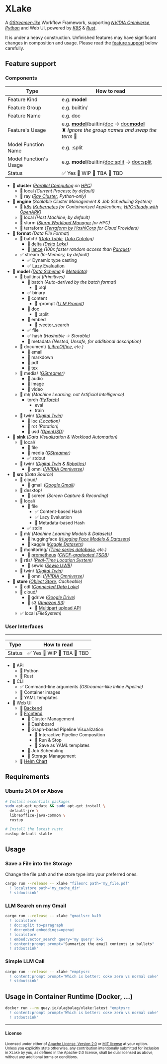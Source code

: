 # XLake

A [_GStreamer-like_](https://gstreamer.freedesktop.org/) Workflow Framework,
supporting [_NVIDIA Omniverse_](https://www.nvidia.com/en-us/omniverse/solutions/digital-twins/), [_Python_](https://www.python.org/) and Web UI,
powered by [_K8S_](https://kubernetes.io/) & [_Rust_](https://www.rust-lang.org/).

It is under a heavy construction.
Unfinished features may have significant changes in composition and usage.
Please read the [feature support](#feature-support) below carefully.

## Feature support

### Components

| Type                   | How to read                                                                                                                            |
| ---------------------- | -------------------------------------------------------------------------------------------------------------------------------------- |
| Feature Kind           | e.g. **model**                                                                                                                         |
| Feature Group          | e.g. builtin/                                                                                                                          |
| Feature Name           | e.g. doc                                                                                                                               |
| Feature's Usage        | e.g. <ins>**model**</ins>/builtin/<ins>doc</ins> -> <ins>doc**model**</ins> <br> ♜ _Ignore the group names and swap the term_ 🏰 </br> |
| Model Function Name    | e.g. \:split                                                                                                                           |
| Model Function's Usage | e.g. **model**/builtin/<ins>doc\:split</ins> -> <ins>doc:split</ins>                                                                   |
| Status                 | ✅ Yes 🚧 WIP 🔎 TBA 🔲 TBD                                                                                                            |

- 🔎 **cluster** _([Parallel Computing](https://en.wikipedia.org/wiki/Parallel_computing) on [HPC](https://en.wikipedia.org/wiki/High-performance_computing))_
  - 🔎 local _(Current Process; by default)_
  - 🔲 ray _([Ray Cluster](https://www.ray.io/); Python-only)_
- 🔎 **engine** _(Scalable Cluster Management & Job Scheduling System)_
  - 🔲 [k8s](https://github.com/kube-rs/kube) _([Kubernetes](https://kubernetes.io/) for Containerized Applications, [HPC-Ready with OpenARK](https://github.com/ulagbulag/openark))_
  - 🔎 local _(Host Machine; by default)_
  - 🔲 slurm _([Slurm Workload Manager](https://slurm.schedmd.com/) for HPC)_
  - 🔲 terraform _([Terraform by HashiCorp](https://www.terraform.io/) for Cloud Providers)_
- 🚧 **format** _(Data File Format)_
  - 🔲 batch/ <i>([Data Table](<https://en.wikipedia.org/wiki/Table_(information)>), [Data Catalog](https://en.wikipedia.org/wiki/Database_catalog))</i>
    - 🔲 [delta](https://github.com/delta-io/delta-rs) _([Delta Lake](https://delta.io/))_
    - 🔲 [lance](https://github.com/lancedb/lance) _(100x faster random access than [Parquet](https://parquet.apache.org/))_
  - ✅ stream _(In-Memory, by default)_
    - ✅ Dynamic type casting
    - ✅ [Lazy Evaluation](https://en.wikipedia.org/wiki/Lazy_evaluation)
- 🚧 **model** _([Data Schema](https://en.wikipedia.org/wiki/Database_schema) & [Metadata](https://en.wikipedia.org/wiki/Metadata))_
  - 🚧 builtins/ _(Primitives)_
    - 🔲 batch _(Auto-derived by the batch format)_
      - 🔲 :sql
    - ✅ binary
    - 🔎 content
      - 🔎 :prompt _([LLM Prompt](https://openai.com/index/chatgpt/))_
    - 🚧 doc
      - 🔲 :split
    - 🔲 embed
      - 🔲 :vector_search
    - ✅ file
    - ✅ hash _(Hashable -> Storable)_
    - 🔲 metadata _(Nested, Unsafe, for additional description)_
  - 🔲 document/ _([LibreOffice](https://www.libreoffice.org/), etc.)_
    - 🔲 email
    - 🔲 markdown
    - 🔲 pdf
    - 🔲 tex
  - 🔲 media/ _([GStreamer](https://gstreamer.freedesktop.org/))_
    - 🔲 audio
    - 🔲 image
    - 🔲 video
  - 🔲 ml/ _(Machine Learning, not Artificial Intelligence)_
    - torch _([PyTorch](https://pytorch.org/))_
      - eval
      - train
  - 🔲 twin/ _([Digital Twin](https://en.wikipedia.org/wiki/Digital_twin))_
    - 🔲 loc _(Location)_
    - 🔲 rot _(Rotation)_
    - 🔲 usd _([OpenUSD](https://openusd.org/release/index.html))_
- 🚧 **sink** _(Data Visualization & Workload Automation)_
  - 🚧 local/
    - 🔲 file
    - 🔲 media _([GStreamer](https://gstreamer.freedesktop.org/))_
    - ✅ stdout
  - 🔲 twin/ _([Digital Twin](https://en.wikipedia.org/wiki/Digital_twin) & [Robotics](https://en.wikipedia.org/wiki/Robotics))_
    - 🔲 omni _([NVIDIA Omniverse](https://www.nvidia.com/en-us/omniverse/))_
- 🚧 **src** _(Data Source)_
  - 🔲 cloud/
    - 🔲 gmail _([Google Gmail](https://mail.google.com))_
  - 🔲 desktop/
    - 🔲 screen _(Screen Capture & Recording)_
  - 🚧 local/
    - 🚧 file
      - ✅ Content-based Hash
      - ✅ Lazy Evaluation
      - 🔲 Metadata-based Hash
    - ✅ stdin
  - 🔲 ml/ _(Machine Learning Models & Datasets)_
    - 🔲 huggingface _([Hugging Face Models & Datasets](https://huggingface.co/))_
    - 🔲 kaggle _([Kaggle Datasets](https://www.kaggle.com/))_
  - 🔲 monitoring/ _([Time series database](https://en.wikipedia.org/wiki/Time_series_database), etc.)_
    - 🔲 [prometheus](https://github.com/prometheus/client_rust) _([CNCF-graduated TSDB](https://mail.google.com))_
  - 🔲 rtls/ _([Real-Time Location System](https://en.wikipedia.org/wiki/Real-time_locating_system))_
    - 🔲 sewio _([Sewio UWB](https://www.sewio.net/))_
  - 🔲 twin/ _([Digital Twin](https://en.wikipedia.org/wiki/Digital_twin))_
    - 🔲 omni _([NVIDIA Omniverse](https://www.nvidia.com/en-us/omniverse/))_
- 🚧 **store** _([Object Store](https://docs.rs/object_store/latest/object_store/trait.ObjectStore.html), Cacheable)_
  - 🔲 cdl _([Connected Data Lake](https://github.com/SmartX-Team/connected-data-lake))_
  - 🔲 cloud/
    - 🔲 gdrive _([Google Drive](https://workspace.google.com/products/drive/))_
    - 🔲 s3 _([Amazon S3](https://aws.amazon.com/ko/s3/))_
      - 🔲 [Multipart upload API](https://docs.rs/object_store/latest/object_store/multipart/trait.MultipartStore.html)
  - ✅ local _(FileSystem)_

### User Interfaces

---

| Type   | How to read                 |
| ------ | --------------------------- |
| Status | ✅ Yes 🚧 WIP 🔎 TBA 🔲 TBD |

- 🔎 API
  - 🔲 Python
  - 🔎 Rust
- 🚧 CLI
  - ✅ Command-line arguments _(GStreamer-like Inline Pipeline)_
  - 🔎 Container images
  - 🔲 YAML templates
- 🔎 Web UI
  - 🔎 [Backend](https://actix.rs/)
  - 🔲 [Frontend](https://github.com/ulagbulag/cassette)
    - 🔲 Cluster Management
    - 🔲 Dashboard
    - 🔲 Graph-based Pipeline Visualization
      - 🔲 Interactive Pipeline Composition
      - 🔲 Run & Stop
      - 🔲 Save as YAML templates
    - 🔲 Job Scheduling
    - 🔲 Storage Management
  - 🔲 [Helm Chart](https://helm.sh/)

## Requirements

### Ubuntu 24.04 or Above

```bash
# Install essentials packages
sudo apt-get update && sudo apt-get install \
  default-jre \
  libreoffice-java-common \
  rustup

# Install the latest rustc
rustup default stable
```

## Usage

### Save a File into the Storage

Change the file path and the store type into your preferred ones.

```bash
cargo run --release -- xlake "filesrc path='my_file.pdf'
  ! localstore path='my_cache_dir'
  ! stdoutsink"
```

### LLM Search on my Gmail

```bash
cargo run --release -- xlake "gmailsrc k=10
  ! localstore
  ! doc:split to=paragraph
  ! doc:embed embeddings=openai
  ! localstore
  ! embed:vector_search query='my query' k=5
  ! content:prompt prompt="Summarize the email contents in bullets"
  ! stdoutsink"
```

### Simple LLM Call

```bash
cargo run --release -- xlake "emptysrc
  ! content:prompt prompt='Which is better: coke zero vs normal coke'
  ! stdoutsink"
```

## Usage in Container Runtime (Docker, ...)

```bash
docker run --rm quay.io/ulagbulag/xlake:latest "emptysrc
  ! content:prompt prompt='Which is better: coke zero vs normal coke'
  ! stdoutsink"
```

---

#### License

<sup>
Licensed under either of <a href="LICENSE-APACHE">Apache License, Version
2.0</a> or <a href="LICENSE-MIT">MIT license</a> at your option.
</sup>

<br>

<sub>
Unless you explicitly state otherwise, any contribution intentionally submitted
for inclusion in XLake by you, as defined in the Apache-2.0 license, shall be
dual licensed as above, without any additional terms or conditions.
</sub>
